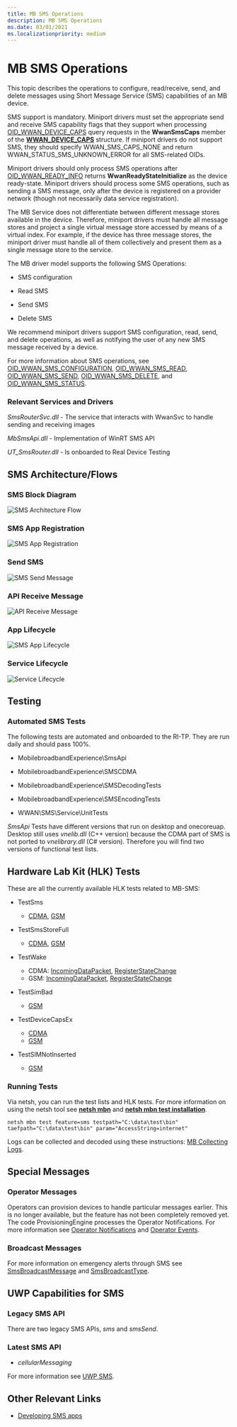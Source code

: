 ```yaml
---
title: MB SMS Operations
description: MB SMS Operations
ms.date: 03/01/2021
ms.localizationpriority: medium
---
```


# MB SMS Operations


This topic describes the operations to configure, read/receive, send, and delete messages using Short Message Service (SMS) capabilities of an MB device.

SMS support is mandatory. Miniport drivers must set the appropriate send and receive SMS capability flags that they support when processing [OID\_WWAN\_DEVICE\_CAPS](./oid-wwan-device-caps.md) query requests in the **WwanSmsCaps** member of the [**WWAN\_DEVICE\_CAPS**](/windows-hardware/drivers/ddi/wwan/ns-wwan-_wwan_device_caps) structure. If miniport drivers do not support SMS, they should specify WWAN\_SMS\_CAPS\_NONE and return WWAN\_STATUS\_SMS\_UNKNOWN\_ERROR for all SMS-related OIDs.

Miniport drivers should only process SMS operations after [OID\_WWAN\_READY\_INFO](./oid-wwan-ready-info.md) returns **WwanReadyStateInitialize** as the device ready-state. Miniport drivers should process some SMS operations, such as sending a SMS message, only after the device is registered on a provider network (though not necessarily data service registration).

The MB Service does not differentiate between different message stores available in the device. Therefore, miniport drivers must handle all message stores and project a single virtual message store accessed by means of a virtual index. For example, if the device has three message stores, the miniport driver must handle all of them collectively and present them as a single message store to the service.

The MB driver model supports the following SMS Operations:

-   SMS configuration

-   Read SMS

-   Send SMS

-   Delete SMS

We recommend miniport drivers support SMS configuration, read, send, and delete operations, as well as notifying the user of any new SMS message received by a device.

For more information about SMS operations, see [OID\_WWAN\_SMS\_CONFIGURATION](./oid-wwan-sms-configuration.md), [OID\_WWAN\_SMS\_READ](./oid-wwan-sms-read.md), [OID\_WWAN\_SMS\_SEND](./oid-wwan-sms-send.md), [OID\_WWAN\_SMS\_DELETE](./oid-wwan-sms-delete.md), and [OID\_WWAN\_SMS\_STATUS](./oid-wwan-sms-status.md).

### Relevant Services and Drivers

*SmsRouterSvc.dll* - The service that interacts with WwanSvc to handle sending and receiving images

*MbSmsApi.dll* - Implementation of WinRT SMS API

*UT_SmsRouter.dll* - Is onboarded to Real Device Testing


## SMS Architecture/Flows

### SMS Block Diagram
![SMS Architecture Flow](images/mb-sms-architecture.png)

### SMS App Registration
![SMS App Registration](images/mb-sms-appregistration.png)

### Send SMS
![SMS Send Message](images/mb-sms-send.png)

### API Receive Message
![API Receive Message](images/mb-sms-apireceive.png)

### App Lifecycle
![SMS App Lifecycle](images/mb-sms-lifecycle.png)

### Service Lifecycle
![Service Lifecycle](images/mb-sms-servicelifecycle.png)

## Testing

### Automated SMS Tests

The following tests are automated and onboarded to the RI-TP. They are run daily and should pass 100%.

* MobilebroadbandExperience\SmsApi

* MobilebroadbandExperience\SMSCDMA

* MobilebroadbandExperience\SMSDecodingTests

* MobilebroadbandExperience\SMSEncodingTests

* WWAN\SMS\Service\UnitTests

*SmsApi* Tests have different versions that run on desktop and onecoreuap. Desktop still uses *vnelib.dll* (C++  version) because the CDMA part of SMS is not ported to *vnelibrary.dll* (C# version). Therefore you will find two versions of functional test lists.

## Hardware Lab Kit (HLK) Tests

These are all the currently available HLK tests related to MB-SMS:

* TestSms
    - [CDMA](/windows-hardware/test/hlk/testref/d089c8f6-8973-4cd0-8931-cdc851dd1ee3), [GSM](/windows-hardware/test/hlk/testref/0045e280-e26a-44fe-88ec-98c6975a713b)

* TestSmsStoreFull
    - [CDMA](/windows-hardware/test/hlk/testref/fe377fdd-5fd6-40c4-a032-37f5d14a4c37), [GSM](/windows-hardware/test/hlk/testref/836c93b2-d6f4-4b23-b4af-d14d01547f08)

* TestWake
    - CDMA: [IncomingDataPacket](/windows-hardware/test/hlk/testref/eab2386a-1936-48d9-bdc2-3c89d5372fc5), [RegisterStateChange](/windows-hardware/test/hlk/testref/d10ef539-a40f-4496-8183-c4d57c7eaf40)
    - GSM: [IncomingDataPacket](/windows-hardware/test/hlk/testref/dab51ae1-91fc-4ce8-87e7-954a9128fce7), [RegisterStateChange](/windows-hardware/test/hlk/testref/0f3f0b8f-356c-4434-ab35-3208e6e1631f) 

* TestSimBad
    - [GSM](/windows-hardware/test/hlk/testref/2be175c8-69a0-45a8-ad8a-01efa2cb393c)

* TestDeviceCapsEx
    - [CDMA](/windows-hardware/test/hlk/testref/e4ec5199-0841-4864-ac17-b6b71f81cdf3)
    - [GSM](/windows-hardware/test/hlk/testref/75c812d5-8c7d-4589-8336-7d72f2feb987)

* TestSIMNotInserted
    - [GSM](/windows-hardware/test/hlk/testref/92b164f7-c0e6-4231-99e7-e51070c4bdf6)

### Running Tests 

Via netsh, you can run the test lists and HLK tests. For more information on using the netsh tool see [**netsh mbn**](/windows-server/networking/technologies/netsh/netsh-mbn)  and [**netsh mbn test installation**](mb-netsh-mbn-test.md).

```
netsh mbn test feature=sms testpath="C:\data\test\bin" taefpath="C:\data\test\bin" param="AccessString=internet"
```

Logs can be collected and decoded using these instructions: [MB Collecting Logs](mb-collecting-logs.md).

## Special Messages

### Operator Messages

Operators can provision devices to handle particular messages earlier. This is no longer available, but the feature has not been completely removed yet. The code ProvisioningEngine processes the Operator Notifications. For more information see [Operator Notifications](/windows-hardware/drivers/mobilebroadband/enabling-mobile-operator-notifications-and-system-events) and 
[Operator Events](/windows-hardware/drivers/mobilebroadband/mobile-operator-notification-event-technical-details).

### Broadcast Messages

For more information on emergency alerts through SMS see [SmsBroadcastMessage](/uwp/api/windows.devices.sms.smsbroadcastmessage) and [SmsBroadcastType](/uwp/api/windows.devices.sms.smsbroadcasttype).


## UWP Capabilities for SMS

### Legacy SMS API
There are two legacy SMS APIs, *sms* and *smsSend*.

### Latest SMS API

* *cellularMessaging*

For more information see [UWP SMS](/uwp/api/Windows.Devices.Sms).

## Other Relevant Links

* [Developing SMS apps](/windows-hardware/drivers/mobilebroadband/developing-sms-apps)
